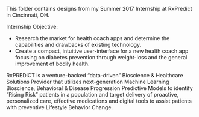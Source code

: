 This folder contains designs from my Summer 2017 Internship at RxPredict in Cincinnati, OH.

Internship Objective: 
- Research the market for health coach apps and determine the capabilities and drawbacks of existing technology. 
- Create a compact, intuitive user-interface for a new health coach app focusing on diabetes prevention through weight-loss and the general improvement of bodily health.

RxPREDiCT is a venture-backed “data-driven” Bioscience & Healthcare Solutions Provider that utilizes next-generation Machine Learning Bioscience, Behavioral & Disease Progression Predictive Models to identify “Rising Risk” patients in a population and target delivery of proactive, personalized care, effective medications and digital tools to assist patients with preventive Lifestyle Behavior Change.
